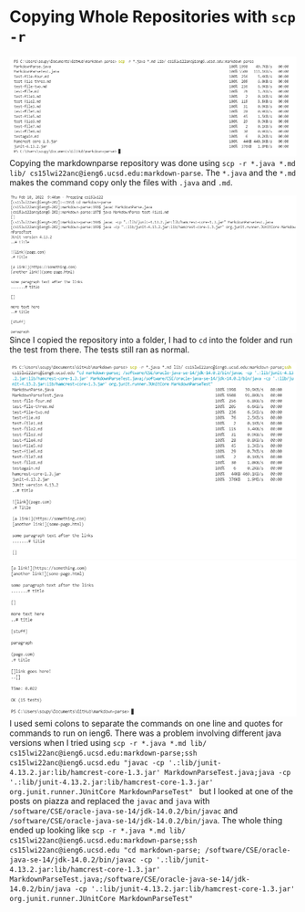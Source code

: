 # Copying Whole Repositories with ```scp -r```
![Image](labreport3_1.PNG)
Copying the markdownparse repository was done using ```scp -r *.java *.md lib/ cs15lwi22anc@ieng6.ucsd.edu:markdown-parse```. The ```*.java``` and the ```*.md``` makes the command copy only the files with ```.java``` and ```.md```.

![Image](labreport3_2.PNG)
Since I copied the repository into a folder, I had to ```cd``` into the folder and run the test from there. The tests still ran as normal. 

![Image](labreport3_3.PNG)
![Image](labreport3_4.PNG)
I used semi colons to separate the commands on one line and quotes for commands to run on ieng6. There was a problem involving different java versions when I tried using ```scp -r *.java *.md lib/ cs15lwi22anc@ieng6.ucsd.edu:markdown-parse;ssh 
cs15lwi22anc@ieng6.ucsd.edu "javac -cp '.:lib/junit-4.13.2.jar:lib/hamcrest-core-1.3.jar' MarkdownParseTest.java;java -cp 
'.:lib/junit-4.13.2.jar:lib/hamcrest-core-1.3.jar' org.junit.runner.JUnitCore MarkdownParseTest"
```  but I looked at one of the posts on piazza and replaced the ```javac``` and ```java``` with ```/software/CSE/oracle-java-se-14/jdk-14.0.2/bin/javac``` and ```/software/CSE/oracle-java-se-14/jdk-14.0.2/bin/java```. The whole thing ended up looking like ```scp -r *.java *.md lib/ cs15lwi22anc@ieng6.ucsd.edu:markdown-parse;ssh 
cs15lwi22anc@ieng6.ucsd.edu "cd markdown-parse; /software/CSE/oracle-java-se-14/jdk-14.0.2/bin/javac -cp '.:lib/junit-4.13.2.jar:lib/hamcrest-core-1.3.jar' MarkdownParseTest.java;/software/CSE/oracle-java-se-14/jdk-14.0.2/bin/java -cp '.:lib/junit-4.13.2.jar:lib/hamcrest-core-1.3.jar' org.junit.runner.JUnitCore MarkdownParseTest"```